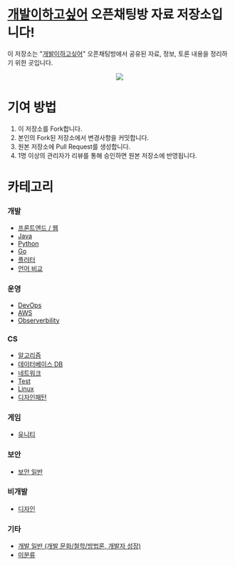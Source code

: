 # [개발이하고싶어](https://open.kakao.com/o/gTMGkfjf) 오픈채팅방 자료 저장소입니다!

이 저장소는 "[개발이하고싶어](https://open.kakao.com/o/gTMGkfjf)" 오픈채팅방에서 공유된 자료, 정보, 토론 내용을 정리하기 위한 곳입니다.

<div align=center>
  <a href="https://github.com/GaeBari/archive/graphs/contributors">
    <img src="https://contrib.rocks/image?repo=GaeBari/archive" />
  </a>
</div>

# 기여 방법

1. 이 저장소를 Fork합니다.
2. 본인의 Fork된 저장소에서 변경사항을 커밋합니다.
3. 원본 저장소에 Pull Request를 생성합니다.
4. 1명 이상의 관리자가 리뷰를 통해 승인하면 원본 저장소에 반영됩니다.

# 카테고리

### 개발

- [프론트엔드 / 웹](개발/README.md)
- [Java](개발/README.md)
- [Python](개발/README.md)
- [Go](개발/README.md)
- [플러터](개발/README.md)
- [언어 비교](개발/README.md)

### 운영

- [DevOps](운영/README.md)
- [AWS](운영/README.md)
- [Observerbility](운영/README.md)

### CS

- [알고리즘](CS/README.md)
- [데이터베이스 DB](CS/README.md)
- [네트워크](CS/README.md)
- [Test](CS/README.md)
- [Linux](CS/README.md)
- [디자인패턴](CS/README.md)

### 게임

- [유니티](게임/README.md)

### 보안

- [보안 일반](보안/README.md)

### 비개발

- [디자인](디자인/README.md)

### 기타

- [개발 일반 (개발 문화/철학/방법론, 개발자 성장)](기타/README.md)
- [미분류](기타/README.md)

